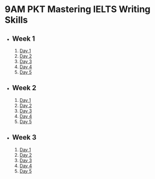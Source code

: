 # 9AM PKT Mastering IELTS Writing Skills

- ## Week 1

   1. [Day 1](https://www.facebook.com/iCodeguru/videos/416964307347740)
   2. [Day 2](https://www.facebook.com/iCodeguru/videos/445945235074014)
   3. [Day 3](https://www.facebook.com/iCodeguru/videos/1692322671598399)
   4. [Day 4](https://www.facebook.com/iCodeguru/videos/1868640686948701)
   5. [Day 5](https://www.facebook.com/iCodeguru/videos/1044661597291683)

- ## Week 2

   1. [Day 1](https://www.facebook.com/iCodeguru/videos/504745738616675)
   2. [Day 2](https://www.facebook.com/iCodeguru/videos/26471242339156383)
   3. [Day 3](https://www.facebook.com/iCodeguru/videos/7624723797635900)
   4. [Day 4](https://www.facebook.com/iCodeguru/videos/520880843700766)
   5. [Day 5](https://www.facebook.com/watch/?v=2268946990117613)

- ## Week 3

   1. [Day 1](https://www.facebook.com/iCodeguru/videos/1896001497577882)
   2. [Day 2](https://www.facebook.com/iCodeguru/videos/857238745856446)
   3. [Day 3](https://www.facebook.com/iCodeguru/videos/1193557151884131)
   4. [Day 4](https://www.facebook.com/watch/?v=488648813865586)
   5. [Day 5](https://www.facebook.com/iCodeguru/videos/1150916182827376)

<!-- - ## Week 4

   1. [Day 1](https://www.facebook.com/iCodeguru/videos/1562560224342402)
   2. [Day 2](https://www.facebook.com/iCodeguru/videos/474246172103513)
   3. [Day 3](https://www.facebook.com/iCodeguru/videos/856912562695094)
   4. [Day 4](https://www.facebook.com/iCodeguru/videos/419481621106296)
   5. [Day 5](https://www.facebook.com/iCodeguru/videos/1016341696566096) -->

<!-- - ## Week 

   1. [Day 1]()
   2. [Day 2]()
   3. [Day 3]()
   4. [Day 4]()
   5. [Day 5]() -->